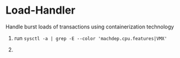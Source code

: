 # Load-Handler
Handle burst loads of transactions using containerization technology

1. run 
``` sysctl -a | grep -E --color 'machdep.cpu.features|VMX' ```

2. 